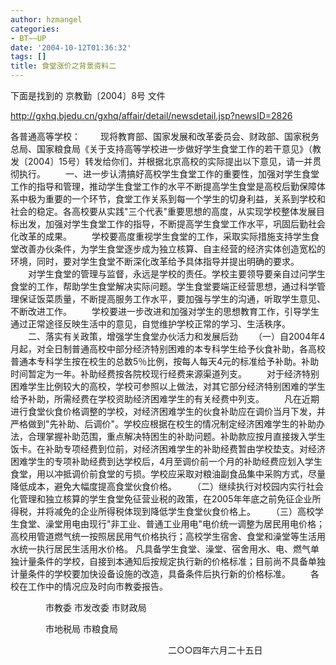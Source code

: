 ```yaml
---
author: hzmangel
categories:
- BT~~UP
date: '2004-10-12T01:36:32'
tags: []
title: 食堂涨价之背景资料二
---
```

下面是找到的 京教勤〔2004〕8号 文件

http://gxhq.bjedu.cn/gxhq/affair/detail/newsdetail.jsp?newsID=2826




各普通高等学校：
　　现将教育部、国家发展和改革委员会、财政部、国家税务总局、国家粮食局《关于支持高等学校进一步做好学生食堂工作的若干意见》（教发〔2004〕15号）转发给你们，并根据北京高校的实际提出以下意见，请一并贯彻执行。
　　一、进一步认清搞好高校学生食堂工作的重要性，加强对学生食堂工作的指导和管理，推动学生食堂工作的水平不断提高学生食堂是高校后勤保障体系中极为重要的一个环节，食堂工作关系到每一个学生的切身利益，关系到学校和社会的稳定。各高校要从实践"三个代表"重要思想的高度，从实现学校整体发展目标出发，加强对学生食堂工作的指导，不断提高学生食堂工作水平，巩固后勤社会化改革的成果。
　　学校要高度重视学生食堂的工作，采取实际措施支持学生食堂改善办伙条件，为学生食堂逐步成为独立核算、自主经营的经济实体创造宽松的环境，同时，要对学生食堂不断深化改革给予具体指导并提出明确的要求。
　　对学生食堂的管理与监督，永远是学校的责任。学校主要领导要亲自过问学生食堂的工作，帮助学生食堂解决实际问题。学生食堂要端正经营思想，通过科学管理保证饭菜质量，不断提高服务工作水平，要加强与学生的沟通，听取学生意见、不断改进工作。
　　学校要进一步改进和加强对学生的思想教育工作，引导学生通过正常途径反映生活中的意见，自觉维护学校正常的学习、生活秩序。
　　二、落实有关政策，增强学生食堂办伙活力和发展后劲
　　（一）自2004年4月起，对全日制普通高校中部分经济特别困难的本专科学生给予伙食补助，各高校普通本专科学生按在校生的总数5％比例，按每人每天4元的标准给予补助。补助时间暂定为一年。补助经费按各院校现行经费来源渠道列支。
　　对于经济特别困难学生比例较大的高校，学校可参照以上做法，对其它部分经济特别困难的学生给予补助，所需经费在学校资助经济困难学生的有关经费中列支。
　　凡在近期进行食堂伙食价格调整的学校，对经济困难学生的伙食补助应在调价当月下发，并严格做到"先补助、后调价"。学校应根据在校生的情况制定经济困难学生的补助办法，合理掌握补助范围，重点解决特困生的补助问题。补助款应按月直接拨入学生饭卡。在补助专项经费到位前，对经济困难学生的补助经费暂由学校垫支。对经济困难学生的专项补助经费到达学校后，4月至调价前一个月的补助经费应划入学生食堂，用以冲抵调价前食堂的亏损。学校应采取对粮油副食品集中采购方式，尽量降低成本，避免大幅度提高食堂伙食价格。
　　（二）继续执行对校园内实行社会化管理和独立核算的学生食堂免征营业税的政策，在2005年年底之前免征企业所得税，并将减免的企业所得税体现到降低学生食堂伙食价格上。
　　（三）高校学生食堂、澡堂用电由现行"非工业、普通工业用电"电价统一调整为居民用电价格；高校用管道燃气统一按照居民用气价格执行；高校学生宿舍、食堂和澡堂等生活用水统一执行居民生活用水价格。
凡具备学生食堂、澡堂、宿舍用水、电、燃气单独计量条件的学校，自接到本通知后按规定执行新的价格标准；目前尚不具备单独计量条件的学校要加快设备设施的改造，具备条件后执行新的价格标准。
　　各校在工作中的情况应及时向市教委报告。



　　　　市教委            市发改委          市财政局



　　　　市地税局            市粮食局

　　　　　　　　　　　　　　　　　　二○○四年六月二十五日